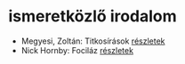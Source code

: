 # ismeretközlő irodalom

- Megyesi, Zoltán: Titkosírások [részletek](../_details/Megyesi%2C%20Zolt%C3%A1n.md#id_413)
- Nick Hornby: Fociláz [részletek](../_details/Nick%20Hornby.md#id_703)